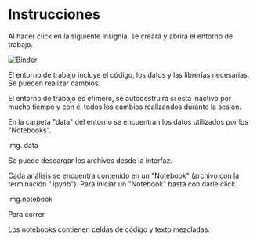 # Instrucciones

Al hacer click en la siguiente insignia, se creará y abrirá el entorno de trabajo.

[![Binder](https://mybinder.org/badge_logo.svg)](https://mybinder.org/v2/gh/mauzeg/binder/master)

El entorno de trabajo incluye el código, los datos y las librerías necesarias. 
Se pueden realizar cambios. 

El entorno de trabajo es efímero, se autodestruirá si está inactivo por mucho tiempo y con él 
todos los cambios realizandos durante la sesión.

En la carpeta "data" del entorno se encuentran los datos utilizados por los "Notebooks".

img. data

Se puede descargar los archivos desde la interfaz.

Cada análisis se encuentra contenido en un "Notebook" (archivo con la terminación ".ipynb").
Para iniciar un "Notebook" basta con darle click.

img.notebook

Para correr

Los notebooks contienen celdas de código y texto mezcladas.